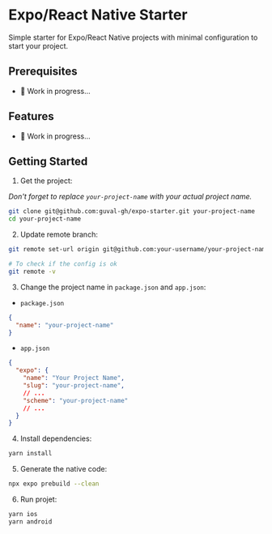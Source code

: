 # Expo/React Native Starter

Simple starter for Expo/React Native projects with minimal configuration to start your project.

## Prerequisites

- 🚧 Work in progress...

## Features

- 🚧 Work in progress...

## Getting Started

1. Get the project:

_Don't forget to replace `your-project-name` with your actual project name._

```bash
git clone git@github.com:guval-gh/expo-starter.git your-project-name
cd your-project-name
```

2. Update remote branch:

```bash
git remote set-url origin git@github.com:your-username/your-project-name.git

# To check if the config is ok
git remote -v
```

3. Change the project name in `package.json` and `app.json`:

- `package.json`

```json
{
  "name": "your-project-name"
}
```

- `app.json`

```json
{
  "expo": {
    "name": "Your Project Name",
    "slug": "your-project-name",
    // ...
    "scheme": "your-project-name"
    // ...
  }
}
```

4. Install dependencies:

```bash
yarn install
```

5. Generate the native code:

```bash
npx expo prebuild --clean
```

6. Run projet:

```bash
yarn ios
yarn android
```
